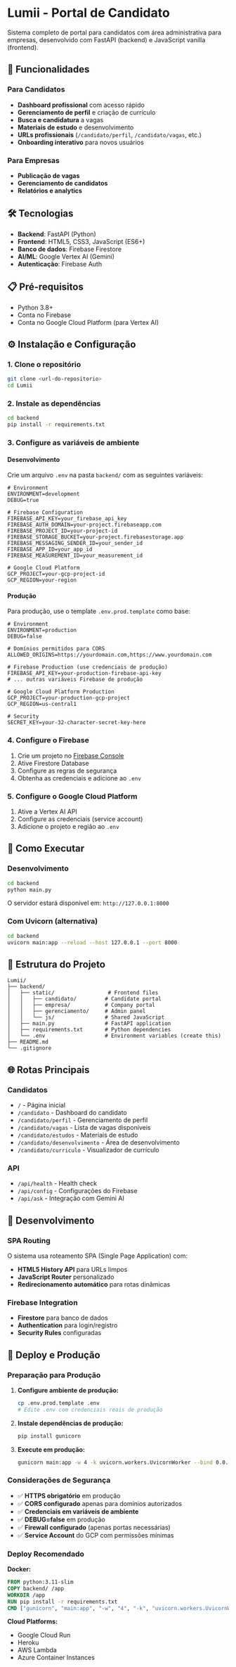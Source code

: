 # Lumii - Portal de Candidato

Sistema completo de portal para candidatos com área administrativa para empresas, desenvolvido com FastAPI (backend) e JavaScript vanilla (frontend).

## 🚀 Funcionalidades

### Para Candidatos
- **Dashboard profissional** com acesso rápido
- **Gerenciamento de perfil** e criação de currículo
- **Busca e candidatura** a vagas
- **Materiais de estudo** e desenvolvimento
- **URLs profissionais** (`/candidato/perfil`, `/candidato/vagas`, etc.)
- **Onboarding interativo** para novos usuários

### Para Empresas
- **Publicação de vagas**
- **Gerenciamento de candidatos**
- **Relatórios e analytics**

## 🛠️ Tecnologias

- **Backend**: FastAPI (Python)
- **Frontend**: HTML5, CSS3, JavaScript (ES6+)
- **Banco de dados**: Firebase Firestore
- **AI/ML**: Google Vertex AI (Gemini)
- **Autenticação**: Firebase Auth

## 📋 Pré-requisitos

- Python 3.8+
- Conta no Firebase
- Conta no Google Cloud Platform (para Vertex AI)

## ⚙️ Instalação e Configuração

### 1. Clone o repositório
```bash
git clone <url-do-repositorio>
cd Lumii
```

### 2. Instale as dependências
```bash
cd backend
pip install -r requirements.txt
```

### 3. Configure as variáveis de ambiente

#### Desenvolvimento
Crie um arquivo `.env` na pasta `backend/` com as seguintes variáveis:

```env
# Environment
ENVIRONMENT=development
DEBUG=true

# Firebase Configuration
FIREBASE_API_KEY=your_firebase_api_key
FIREBASE_AUTH_DOMAIN=your-project.firebaseapp.com
FIREBASE_PROJECT_ID=your-project-id
FIREBASE_STORAGE_BUCKET=your-project.firebasestorage.app
FIREBASE_MESSAGING_SENDER_ID=your_sender_id
FIREBASE_APP_ID=your_app_id
FIREBASE_MEASUREMENT_ID=your_measurement_id

# Google Cloud Platform
GCP_PROJECT=your-gcp-project-id
GCP_REGION=your-region
```

#### Produção
Para produção, use o template `.env.prod.template` como base:

```env
# Environment
ENVIRONMENT=production
DEBUG=false

# Domínios permitidos para CORS
ALLOWED_ORIGINS=https://yourdomain.com,https://www.yourdomain.com

# Firebase Production (use credenciais de produção)
FIREBASE_API_KEY=your-production-firebase-api-key
# ... outras variáveis Firebase de produção

# Google Cloud Platform Production
GCP_PROJECT=your-production-gcp-project
GCP_REGION=us-central1

# Security
SECRET_KEY=your-32-character-secret-key-here
```

### 4. Configure o Firebase
1. Crie um projeto no [Firebase Console](https://console.firebase.google.com/)
2. Ative Firestore Database
3. Configure as regras de segurança
4. Obtenha as credenciais e adicione ao `.env`

### 5. Configure o Google Cloud Platform
1. Ative a Vertex AI API
2. Configure as credenciais (service account)
3. Adicione o projeto e região ao `.env`

## 🚀 Como Executar

### Desenvolvimento
```bash
cd backend
python main.py
```

O servidor estará disponível em: `http://127.0.0.1:8000`

### Com Uvicorn (alternativa)
```bash
cd backend
uvicorn main:app --reload --host 127.0.0.1 --port 8000
```

## 📁 Estrutura do Projeto

```
Lumii/
├── backend/
│   ├── static/                 # Frontend files
│   │   ├── candidato/         # Candidate portal
│   │   ├── empresa/           # Company portal  
│   │   ├── gerenciamento/     # Admin panel
│   │   └── js/                # Shared JavaScript
│   ├── main.py                # FastAPI application
│   ├── requirements.txt       # Python dependencies
│   └── .env                   # Environment variables (create this)
├── README.md
└── .gitignore
```

## 🌐 Rotas Principais

### Candidatos
- `/` - Página inicial
- `/candidato` - Dashboard do candidato
- `/candidato/perfil` - Gerenciamento de perfil
- `/candidato/vagas` - Lista de vagas disponíveis
- `/candidato/estudos` - Materiais de estudo
- `/candidato/desenvolvimento` - Área de desenvolvimento
- `/candidato/curriculo` - Visualizador de currículo

### API
- `/api/health` - Health check
- `/api/config` - Configurações do Firebase
- `/api/ask` - Integração com Gemini AI

## 🔧 Desenvolvimento

### SPA Routing
O sistema usa roteamento SPA (Single Page Application) com:
- **HTML5 History API** para URLs limpos
- **JavaScript Router** personalizado
- **Redirecionamento automático** para rotas dinâmicas

### Firebase Integration
- **Firestore** para banco de dados
- **Authentication** para login/registro
- **Security Rules** configuradas

## 🚀 Deploy e Produção

### Preparação para Produção

1. **Configure ambiente de produção:**
   ```bash
   cp .env.prod.template .env
   # Edite .env com credenciais reais de produção
   ```

2. **Instale dependências de produção:**
   ```bash
   pip install gunicorn
   ```

3. **Execute em produção:**
   ```bash
   gunicorn main:app -w 4 -k uvicorn.workers.UvicornWorker --bind 0.0.0.0:8000
   ```

### Considerações de Segurança

- ✅ **HTTPS obrigatório** em produção
- ✅ **CORS configurado** apenas para domínios autorizados
- ✅ **Credenciais em variáveis de ambiente**
- ✅ **DEBUG=false** em produção
- ✅ **Firewall configurado** (apenas portas necessárias)
- ✅ **Service Account** do GCP com permissões mínimas

### Deploy Recomendado

**Docker:**
```dockerfile
FROM python:3.11-slim
COPY backend/ /app
WORKDIR /app
RUN pip install -r requirements.txt
CMD ["gunicorn", "main:app", "-w", "4", "-k", "uvicorn.workers.UvicornWorker", "--bind", "0.0.0.0:8000"]
```

**Cloud Platforms:**
- Google Cloud Run
- Heroku
- AWS Lambda
- Azure Container Instances
